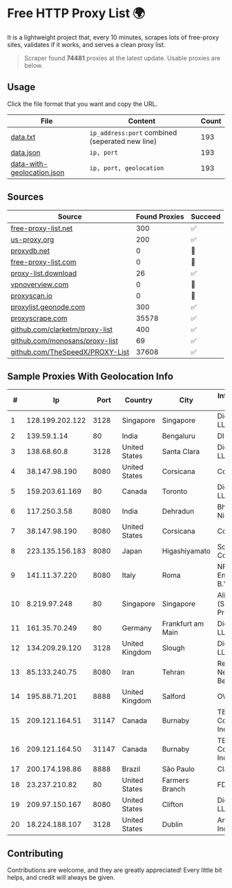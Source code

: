 
# Free HTTP Proxy List 🌍

It is a lightweight project that, every 10 minutes, scrapes lots of free-proxy sites, validates if it works, and serves a clean proxy list.


> Scraper found **74481** proxies at the latest update. Usable proxies are below.

## Usage

Click the file format that you want and copy the URL.


|File|Content|Count|
|----|-------|-----|
|[data.txt](https://raw.githubusercontent.com/themiralay/Proxy-List-World/master/data.txt)|`ip_address:port` combined (seperated new line)|193|
|[data.json](https://raw.githubusercontent.com/themiralay/Proxy-List-World/master/data.json)|`ip, port`|193|
|[data-with-geolocation.json](https://raw.githubusercontent.com/themiralay/Proxy-List-World/master/data-with-geolocation.json)|`ip, port, geolocation`|193|

## Sources

|Source|Found Proxies|Succeed|
|------|-------------|-------|
|[free-proxy-list.net](https://free-proxy-list.net)|300|✅|
|[us-proxy.org](https://www.us-proxy.org)|200|✅|
|[proxydb.net](http://proxydb.net)|0|🚫|
|[free-proxy-list.com](https://free-proxy-list.com/?page=&port=&type%5B%5D=http&type%5B%5D=https&up_time=0&search=Search)|0|🚫|
|[proxy-list.download](https://www.proxy-list.download/HTTP)|26|✅|
|[vpnoverview.com](https://vpnoverview.com/privacy/anonymous-browsing/free-proxy-servers)|0|🚫|
|[proxyscan.io](https://www.proxyscan.io)|0|🚫|
|[proxylist.geonode.com](https://proxylist.geonode.com/api/proxy-list?limit=300&page=1&sort_by=lastChecked&sort_type=desc&protocols=http,https)|300|✅|
|[proxyscrape.com](https://api.proxyscrape.com/v2/?request=displayproxies&protocol=http&timeout=10000&country=all&ssl=all&anonymity=all)|35578|✅|
|[github.com/clarketm/proxy-list](https://raw.githubusercontent.com/clarketm/proxy-list/master/proxy-list-raw.txt)|400|✅|
|[github.com/monosans/proxy-list](https://raw.githubusercontent.com/monosans/proxy-list/main/proxies/http.txt)|69|✅|
|[github.com/TheSpeedX/PROXY-List](https://raw.githubusercontent.com/TheSpeedX/PROXY-List/master/http.txt)|37608|✅|


## Sample Proxies With Geolocation Info

|#|Ip|Port|Country|City|Internet Service Provider|
|-|--|----|-------|----|-------------------------|
|1|128.199.202.122|3128|Singapore|Singapore|DigitalOcean, LLC|
|2|139.59.1.14|80|India|Bengaluru|DIGITALOCEAN|
|3|138.68.60.8|3128|United States|Santa Clara|DigitalOcean, LLC|
|4|38.147.98.190|8080|United States|Corsicana|Corsicana ISD|
|5|159.203.61.169|80|Canada|Toronto|DigitalOcean, LLC|
|6|117.250.3.58|8080|India|Dehradun|Bharat Sanchar Nigam Ltd|
|7|38.147.98.190|8080|United States|Corsicana|Corsicana ISD|
|8|223.135.156.183|8080|Japan|Higashiyamato|So-net Corporation|
|9|141.11.37.220|8080|Italy|Roma|NForce Entertainment B.V.|
|10|8.219.97.248|80|Singapore|Singapore|Alibaba Cloud (Singapore) Private Limited|
|11|161.35.70.249|80|Germany|Frankfurt am Main|DigitalOcean, LLC|
|12|134.209.29.120|3128|United Kingdom|Slough|DigitalOcean, LLC|
|13|85.133.240.75|8080|Iran|Tehran|Respina Networks & Beyond PJSC|
|14|195.88.71.201|8888|United Kingdom|Salford|OVH SAS|
|15|209.121.164.51|31147|Canada|Burnaby|TELUS Communications Inc.|
|16|209.121.164.50|31147|Canada|Burnaby|TELUS Communications Inc.|
|17|200.174.198.86|8888|Brazil|São Paulo|Claro S.A|
|18|23.237.210.82|80|United States|Farmers Branch|FDCservers.net|
|19|209.97.150.167|8080|United States|Clifton|DigitalOcean, LLC|
|20|18.224.188.107|3128|United States|Dublin|Amazon.com, Inc.|



## Contributing

Contributions are welcome, and they are greatly appreciated! Every
little bit helps, and credit will always be given.

